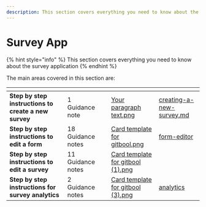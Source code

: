 ```yaml
---
description: This section covers everything you need to know about the survey application
---
```


# Survey App

{% hint style="info" %}
This section covers everything you need to know about the survey application
{% endhint %}

The main areas covered in this section are:

<table data-view="cards"><thead><tr><th></th><th></th><th></th><th data-hidden data-card-cover data-type="files"></th><th data-hidden data-card-target data-type="content-ref"></th></tr></thead><tbody><tr><td><strong>Step by step instructions to create a new survey</strong></td><td>1 Guidance note </td><td></td><td><a href="../../.gitbook/assets/Your paragraph text.png">Your paragraph text.png</a></td><td><a href="creating-a-new-survey.md">creating-a-new-survey.md</a></td></tr><tr><td><strong>Step by step instructions to edit a form</strong></td><td>18 Guidance notes</td><td></td><td><a href="../../.gitbook/assets/Card template for gitbool.png">Card template for gitbool.png</a></td><td><a href="form-editor/">form-editor</a></td></tr><tr><td><strong>Step by step instructions to edit a survey</strong></td><td>11 Guidance notes</td><td></td><td><a href="../../.gitbook/assets/Card template for gitbool (1).png">Card template for gitbool (1).png</a></td><td></td></tr><tr><td><strong>Step by step instructions for survey analytics</strong></td><td>2 Guidance notes</td><td></td><td><a href="../../.gitbook/assets/Card template for gitbool (3).png">Card template for gitbool (3).png</a></td><td><a href="analytics/">analytics</a></td></tr></tbody></table>
